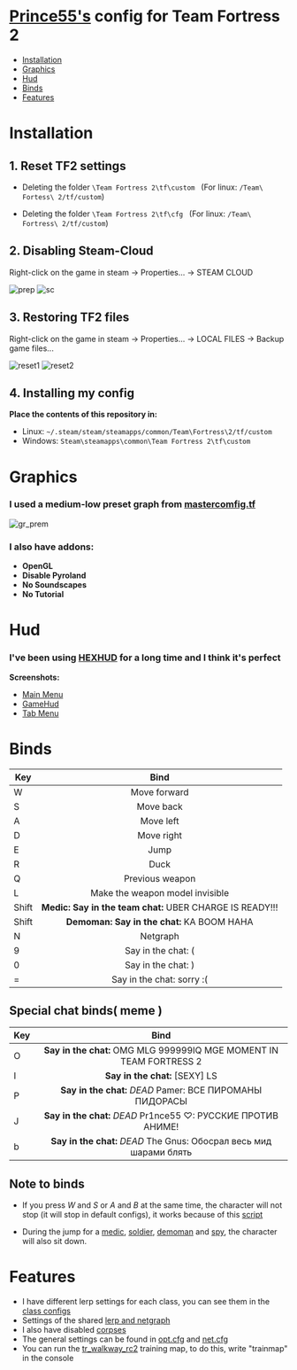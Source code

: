 # [Prince55's](https://steamcommunity.com/id/pr1nce55/) config for Team Fortress 2

* [Installation](https://github.com/pr1nce55/my-tf2-config#Installation)
* [Graphics](https://github.com/pr1nce55/my-tf2-config#Graphics)
* [Hud](https://github.com/pr1nce55/my-tf2-config#Hud)
* [Binds](https://github.com/pr1nce55/my-tf2-config#Binds)
* [Features](https://github.com/pr1nce55/my-tf2-config#Features)

# Installation

## 1. Reset TF2 settings
* Deleting the folder ```\Team Fortress 2\tf\custom ```
(For linux: ```/Team\ Fortess\ 2/tf/custom```)

* Deleting the folder ```\Team Fortress 2\tf\cfg ```
(For linux: ```/Team\ Fortress\ 2/tf/custom```)

## 2. Disabling Steam-Cloud
Right-click on the game in steam -> Properties... -> STEAM CLOUD

![prep](https://media.discordapp.net/attachments/904075076771651614/904075366514176111/unknown.png)
![sc](https://media.discordapp.net/attachments/904075076771651614/904091088778821732/stcl.png?width=786&height=559)

## 3. Restoring TF2 files
Right-click on the game in steam -> Properties... -> LOCAL FILES -> Backup game files...

![reset1](https://media.discordapp.net/attachments/904075076771651614/904075366514176111/unknown.png) ![reset2](https://media.discordapp.net/attachments/904075076771651614/904091087302451250/reset_2.png?width=778&height=559)

## 4. Installing my config
__Place the contents of this repository in:__
* Linux: ```~/.steam/steam/steamapps/common/Team\Fortress\2/tf/custom```
* Windows: ```Steam\steamapps\common\Team Fortress 2\tf\custom```

# Graphics
### I used a medium-low preset graph from [mastercomfig.tf](https://mastercomfig.tf)
![gr_prem](https://media.discordapp.net/attachments/904075076771651614/904091084643242034/medium-low.png?width=993&height=559)

### I also have addons:
* __OpenGL__
* __Disable Pyroland__
* __No Soundscapes__
* __No Tutorial__

# Hud
### I've been using [HEXHUD](https://github.com/Hypnootize/hexhud) for a long time and I think it's perfect
__Screenshots:__
* [Main Menu](https://huds.tf/site/xthreads_attach.php/4201_1624480708_c072b6a4/582b89dcb67895876ac7e2b9ae952b7f/u6OEUT6.jpg)
* [GameHud](https://huds.tf/site/xthreads_attach.php/4201_1624480708_c072b6a4/582b89dcb67895876ac7e2b9ae952b7f/u6OEUT6.jpg)
* [Tab Menu](https://huds.tf/site/xthreads_attach.php/4201_1624480708_c072b6a4/582b89dcb67895876ac7e2b9ae952b7f/u6OEUT6.jpg)

# Binds

| Key | Bind |
|-----|:----:|
| W | Move forward |
| S | Move back |     
| A | Move left |
| D | Move right |
| E | Jump |
| R | Duck |
| Q | Previous weapon |
| L | Make the weapon model invisible |
| Shift | __Medic: Say in the team chat:__ UBER CHARGE IS READY!!! |
| Shift | __Demoman: Say in the chat:__ KA BOOM HAHA |
| N | Netgraph |
| 9 | Say in the chat: ( |
| 0 | Say in the chat: ) |
| = | Say in the chat: sorry :( |

## Special chat binds( meme )

| Key | Bind |
|-----|:----:|
| O | __Say in the chat:__ OMG MLG 999999IQ MGE MOMENT IN TEAM FORTRESS 2 |
| I | __Say in the chat:__ [SEXY]  LS|Nori :  принцесса, скажи 'ня' |
| P | __Say in the chat:__ *DEAD* Pamer: ВСЕ ПИРОМАНЫ ПИДОРАСЫ |
| J | __Say in the chat:__ *DEAD* Pr1nce55 ♡: РУССКИЕ ПРОТИВ АНИМЕ! |
| b | __Say in the chat:__ *DEAD* The Gnus: Обосрал весь мид шарами блять |

## Note to binds
* If you press _W_ and _S_ or _A_ and _B_ at the same time, the character will not stop (it will stop in default configs), it works because of this [script](https://github.com/pr1nce55/my-tf2-config/blob/main/myconf/cfg/strf.cfg)

* During the jump for a [medic](https://github.com/pr1nce55/my-tf2-config/blob/main/myconf/cfg/user/medic.cfg), [soldier](https://github.com/pr1nce55/my-tf2-config/blob/main/myconf/cfg/user/soldier.cfg), [demoman](https://github.com/pr1nce55/my-tf2-config/blob/main/myconf/cfg/user/demoman.cfg) and [spy](https://github.com/pr1nce55/my-tf2-config/blob/main/myconf/cfg/user/spy.cfg), the character will also sit down.


# Features
* I have different lerp settings for each class, you can see them in the [class configs](https://github.com/pr1nce55/my-tf2-config/tree/main/myconf/cfg/user)
* Settings of the shared [lerp and netgraph](https://github.com/pr1nce55/my-tf2-config/blob/main/myconf/cfg/lerpset.cfg)
* I also have disabled [corpses](https://github.com/pr1nce55/my-tf2-config/tree/main/myconf/cfg)
* The general settings can be found in [opt.cfg](https://github.com/pr1nce55/my-tf2-config/blob/main/myconf/cfg/opt.cfg) and [net.cfg](https://github.com/pr1nce55/my-tf2-config/blob/main/myconf/cfg/net.cfg)
* You can run the [tr_walkway_rc2](https://steamcommunity.com/sharedfiles/filedetails/?id=606778917) training map, to do this, write "trainmap" in the console